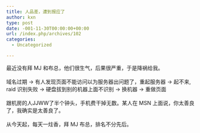 ```yaml
---
title: 人品差，遭到报应了
author: kxn
type: post
date: -001-11-30T00:00:00+00:00
url: /index.php/archives/102
categories:
  - Uncategorized

---
```

<div>
  最近没有拜 MJ 和布总，他们很生气，后果很严重，于是降祸给我。
</div>

<div>
   
</div>

<div>
  域名过期 -> 有人发现页面不能访问以为服务器出问题了，重起服务器 -> 起不来, raid 识别失败 -> 硬盘拔到别的机器上面不识别 -> 换机器 -> 重做页面
</div>

<div>
   
</div>

<div>
  跟机房的人JJWW了半个钟头，手机费干掉无数。某人在 MSN 上面说，你太善良了，我确实是太善良了。
</div>

<div>
   
</div>

<div>
  从今天起，每天一炷香，拜 MJ 布总，排名不分先后。
</div>

<div>
   
</div>